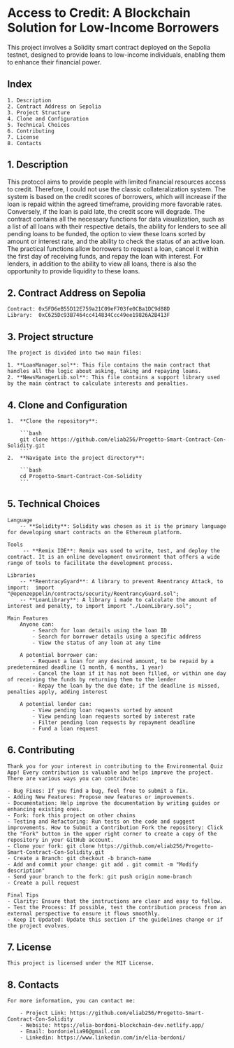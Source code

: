 # Access to Credit: A Blockchain Solution for Low-Income Borrowers

This project involves a Solidity smart contract deployed on the Sepolia testnet, designed to provide
loans to low-income individuals, enabling them to enhance their financial power.

## Index

    1. Description
    2. Contract Address on Sepolia
    3. Project Structure
    4. Clone and Configuration
    5. Technical Choices
    6. Contributing
    7. License
    8. Contacts

## 1. Description

This protocol aims to provide people with limited financial resources access to credit.
Therefore, I could not use the classic collateralization system. The system is based on
the credit scores of borrowers, which will increase if the loan is repaid within the agreed
timeframe, providing more favorable rates. Conversely, if the loan is paid late, the credit
score will degrade. The contract contains all the necessary functions for data visualization,
such as a list of all loans with their respective details, the ability for lenders to see all
pending loans to be funded, the option to view these loans sorted by amount or interest rate,
and the ability to check the status of an active loan. The practical functions allow borrowers
to request a loan, cancel it within the first day of receiving funds, and repay the loan with
interest. For lenders, in addition to the ability to view all loans, there is also the
opportunity to provide liquidity to these loans.

## 2. Contract Address on Sepolia

    Contract: 0x5FD6eB55D12E759a21C09eF703fe0CBa1DC9d88D
    Library:  0xC625Dc93B7464cc414834Ccc49ee19826A2B413F

## 3. Project structure

    The project is divided into two main files:

    1. **LoanManager.sol**: This file contains the main contract that handles all the logic about asking, taking and repaying loans.
    2. **NewsManagerLib.sol**: This file contains a support library used by the main contract to calculate interests and penalties.

## 4. Clone and Configuration

    1.  **Clone the repository**:

        ```bash
        git clone https://github.com/eliab256/Progetto-Smart-Contract-Con-Solidity.git
        ```
    2.  **Navigate into the project directory**:

        ```bash
        cd Progetto-Smart-Contract-Con-Solidity
        ```

## 5. Technical Choices

    Language
        -- **Solidity**: Solidity was chosen as it is the primary language for developing smart contracts on the Ethereum platform.

    Tools
         -- **Remix IDE**: Remix was used to write, test, and deploy the contract. It is an online development environment that offers a wide range of tools to facilitate the development process.

    Libraries
        -- **ReentracyGyard**: A library to prevent Reentrancy Attack, to import:  import "@openzeppelin/contracts/security/ReentrancyGuard.sol";
        -- **LoanLibrary**: A library i made to calculate the amount of interest and penalty, to import import "./LoanLibrary.sol";

    Main Features
        Anyone can:
            - Search for loan details using the loan ID
            - Search for borrower details using a specific address
            - View the status of any loan at any time

        A potential borrower can:
            - Request a loan for any desired amount, to be repaid by a predetermined deadline (1 month, 6 months, 1 year)
            - Cancel the loan if it has not been filled, or within one day of receiving the funds by returning them to the lender
            - Repay the loan by the due date; if the deadline is missed, penalties apply, adding interest

        A potential lender can:
            - View pending loan requests sorted by amount
            - View pending loan requests sorted by interest rate
            - Filter pending loan requests by repayment deadline
            - Fund a loan request

## 6. Contributing

    Thank you for your interest in contributing to the Environmental Quiz App! Every contribution is valuable and helps improve the project. There are various ways you can contribute:

    - Bug Fixes: If you find a bug, feel free to submit a fix.
    - Adding New Features: Propose new features or improvements.
    - Documentation: Help improve the documentation by writing guides or enhancing existing ones.
    - Fork: fork this project on other chains
    - Testing and Refactoring: Run tests on the code and suggest improvements. How to Submit a Contribution Fork the repository: Click the "Fork" button in the upper right corner to create a copy of the repository in your GitHub account.
    - Clone your fork: git clone https://github.com/eliab256/Progetto-Smart-Contract-Con-Solidity.git
    - Create a Branch: git checkout -b branch-name
    - Add and commit your change: git add . git commit -m "Modify description"
    - Send your branch to the fork: git push origin nome-branch
    - Create a pull request

    Final Tips
    - Clarity: Ensure that the instructions are clear and easy to follow.
    - Test the Process: If possible, test the contribution process from an external perspective to ensure it flows smoothly.
    - Keep It Updated: Update this section if the guidelines change or if the project evolves.

## 7. License

    This project is licensed under the MIT License.

## 8. Contacts

    For more information, you can contact me:

        - Project Link: https://github.com/eliab256/Progetto-Smart-Contract-Con-Solidity
        - Website: https://elia-bordoni-blockchain-dev.netlify.app/
        - Email: bordonielia96@gmail.com
        - Linkedin: https://www.linkedin.com/in/elia-bordoni/
